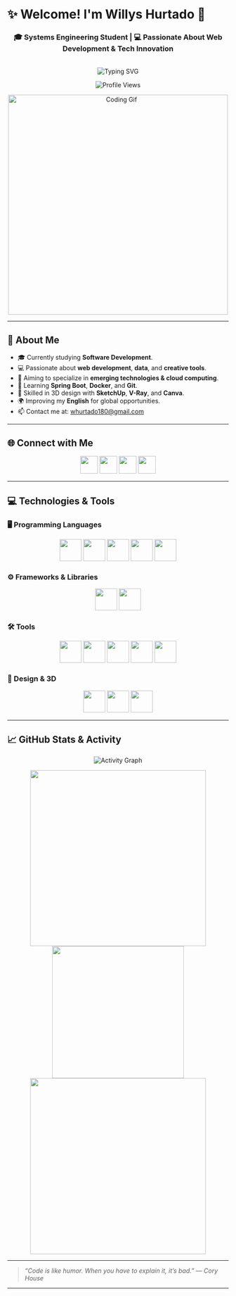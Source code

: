 # ✨ Welcome! I'm Willys Hurtado 👋

<h3 align="center">🎓 Systems Engineering Student | 💻 Passionate About Web Development & Tech Innovation</h3>

<div align="center">
  <br>
  <img src="https://readme-typing-svg.herokuapp.com?font=Fira+Code&weight=700&size=22&pause=1000&color=00F7FF&center=true&vCenter=true&width=750&lines=Hi+👋+I'm+Willys+Hurtado;A+tech+enthusiast+who+loves+building+awesome+things!;Always+learning+and+growing+every+day." alt="Typing SVG" />
</div>

<p align="center">
  <img src="https://komarev.com/ghpvc/?username=sirwillys06&label=Profile%20Views&color=0e75b6&style=flat" alt="Profile Views" />
</p>

<p align="center">
  <img src="https://media.giphy.com/media/Y4ak9Ki2GZCbJxAnJD/giphy.gif" width="500" alt="Coding Gif" />
</p>

---

## 💫 About Me

- 🎓 Currently studying **Software Development**.
- 💻 Passionate about **web development**, **data**, and **creative tools**.
- 🚀 Aiming to specialize in **emerging technologies & cloud computing**.
- 🧠 Learning **Spring Boot**, **Docker**, and **Git**.
- 🎨 Skilled in 3D design with **SketchUp**, **V-Ray**, and **Canva**.
- 🌍 Improving my **English** for global opportunities.
- 📫 Contact me at: [whurtado180@gmail.com](mailto:whurtado180@gmail.com)

---

## 🌐 Connect with Me

<p align="center">
  <a href="https://www.instagram.com/tu_usuario" target="_blank"><img src="https://cdn-icons-png.flaticon.com/128/1384/1384063.png" width="40" /></a>
  <a href="https://www.linkedin.com/in/tu_usuario" target="_blank"><img src="https://cdn.jsdelivr.net/gh/devicons/devicon/icons/linkedin/linkedin-original.svg" width="40" /></a>
  <a href="https://www.youtube.com/@tu_usuario" target="_blank"><img src="https://cdn.jsdelivr.net/gh/devicons/devicon/icons/youtube/youtube-original.svg" width="40" /></a>
  <a href="https://www.facebook.com/tu_usuario" target="_blank"><img src="https://cdn.jsdelivr.net/gh/devicons/devicon/icons/facebook/facebook-original.svg" width="40" /></a>
</p>

---

## 💻 Technologies & Tools

### 🖥️ Programming Languages
<p align="center">
  <img src="https://cdn.jsdelivr.net/gh/devicons/devicon/icons/python/python-original.svg" width="50"/>
  <img src="https://cdn.jsdelivr.net/gh/devicons/devicon/icons/java/java-original.svg" width="50"/>
  <img src="https://cdn.jsdelivr.net/gh/devicons/devicon/icons/javascript/javascript-original.svg" width="50"/>
  <img src="https://cdn.jsdelivr.net/gh/devicons/devicon/icons/html5/html5-original.svg" width="50"/>
  <img src="https://cdn.jsdelivr.net/gh/devicons/devicon/icons/css3/css3-original.svg" width="50"/>
</p>

### ⚙️ Frameworks & Libraries
<p align="center">
  <img src="https://cdn.jsdelivr.net/gh/devicons/devicon/icons/spring/spring-original.svg" width="50"/>
  <img src="https://cdn.jsdelivr.net/gh/devicons/devicon/icons/react/react-original.svg" width="50"/>
</p>

### 🛠️ Tools
<p align="center">
  <img src="https://cdn.jsdelivr.net/gh/devicons/devicon/icons/git/git-original.svg" width="50"/>
  <img src="https://cdn.jsdelivr.net/gh/devicons/devicon/icons/github/github-original.svg" width="50"/>
  <img src="https://cdn.jsdelivr.net/gh/devicons/devicon/icons/vscode/vscode-original.svg" width="50"/>
  <img src="https://cdn.jsdelivr.net/gh/devicons/devicon/icons/docker/docker-original.svg" width="50"/>
  <img src="https://cdn.jsdelivr.net/gh/devicons/devicon/icons/mysql/mysql-original.svg" width="50"/>
</p>

### 🎨 Design & 3D
<p align="center">
  <img src="https://upload.wikimedia.org/wikipedia/commons/thumb/7/7c/SketchUp_Logo.svg/512px-SketchUp_Logo.svg.png" width="50"/>
  <img src="https://upload.wikimedia.org/wikipedia/commons/thumb/c/c5/V-Ray_Logo.png/512px-V-Ray_Logo.png" width="50"/>
  <img src="https://upload.wikimedia.org/wikipedia/commons/thumb/e/e6/Canva_%28logo%29.svg/512px-Canva_%28logo%29.svg.png" width="50"/>
</p>

---

## 📈 GitHub Stats & Activity

<p align="center">
  <img src="https://github-readme-activity-graph.vercel.app/graph?username=sirwillys06&theme=react-dark&hide_border=true&area=true" alt="Activity Graph"/>
</p>
<p align="center">
  <img src="https://github-readme-stats.vercel.app/api?username=sirwillys06&show_icons=true&theme=tokyonight&hide_border=true" width="400"/>
  <img src="https://github-readme-stats.vercel.app/api/top-langs/?username=sirwillys06&layout=compact&theme=tokyonight&hide_border=true" width="300"/>
  <img src="https://github-readme-streak-stats.herokuapp.com/?user=sirwillys06&theme=tokyonight&hide_border=true" width="400"/>
</p>

---

> _“Code is like humor. When you have to explain it, it’s bad.” — Cory House_

---


